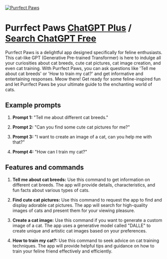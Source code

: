 
[![Purrfect Paws](https://files.oaiusercontent.com/file-yqGfCpTWtZK8sm0gCQ56sSqx?se=2123-10-17T08%3A03%3A23Z&sp=r&sv=2021-08-06&sr=b&rscc=max-age%3D31536000%2C%20immutable&rscd=attachment%3B%20filename%3D50211c08-164b-4e0d-85ea-edb91ad8dafc.png&sig=Prl4Xti3VwWi15CjU2W1uLbZJ8Etw6j//Yhnxal6%2Bqg%3D)](https://chat.openai.com/g/g-AxEE9gGuL-purrfect-paws)

# Purrfect Paws [ChatGPT Plus](https://chat.openai.com/g/g-AxEE9gGuL-purrfect-paws) / [Search ChatGPT Free](https://gptcall.net/index.html#/?search=Purrfect%20Paws)

Purrfect Paws is a delightful app designed specifically for feline enthusiasts. This cat-like GPT (Generative Pre-trained Transformer) is here to indulge all your curiosities about cat breeds, cute cat pictures, cat image creation, and even cat training. With Purrfect Paws, you can ask questions like 'Tell me about cat breeds' or 'How to train my cat?' and get informative and entertaining responses. Meow there! Get ready for some feline-inspired fun and let Purrfect Paws be your ultimate guide to the enchanting world of cats.

## Example prompts

1. **Prompt 1:** "Tell me about different cat breeds."

2. **Prompt 2:** "Can you find some cute cat pictures for me?"

3. **Prompt 3:** "I want to create an image of a cat, can you help me with that?"

4. **Prompt 4:** "How can I train my cat?"

## Features and commands

1. **Tell me about cat breeds:** Use this command to get information on different cat breeds. The app will provide details, characteristics, and fun facts about various types of cats.

2. **Find cute cat pictures:** Use this command to request the app to find and display adorable cat pictures. The app will search for high-quality images of cats and present them for your viewing pleasure.

3. **Create a cat image:** Use this command if you want to generate a custom image of a cat. The app uses a generative model called "DALLE" to create unique and artistic cat images based on your preferences.

4. **How to train my cat?:** Use this command to seek advice on cat training techniques. The app will provide helpful tips and guidance on how to train your feline friend effectively and efficiently.


